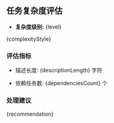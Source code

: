 ## 任务复杂度评估

- **复杂度级别:** {level}

{complexityStyle}

### 评估指标

- 描述长度: {descriptionLength} 字符

- 依赖任务数: {dependenciesCount} 个

### 处理建议

{recommendation}
